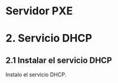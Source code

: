 # Servidor PXE

# 2. Servicio DHCP

## 2.1 Instalar el servicio DHCP

Instalo el servicio DHCP.

![]()